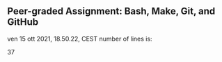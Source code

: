 ## Peer-graded Assignment: Bash, Make, Git, and GitHub
ven 15 ott 2021, 18.50.22, CEST
number of lines is:
 
37
